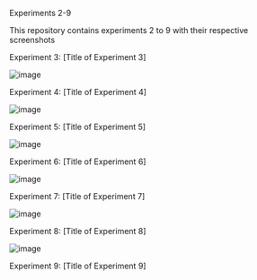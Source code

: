 Experiments 2-9

This repository contains experiments 2 to 9 with their respective screenshots


Experiment 3: [Title of Experiment 3]

![image](https://github.com/user-attachments/assets/5bc57c6e-17af-4f36-85c7-8ce28ce887d1)




Experiment 4: [Title of Experiment 4]

![image](https://github.com/user-attachments/assets/c2ca6ea8-952b-4eb2-a04e-515ae23d2df2)




Experiment 5: [Title of Experiment 5]

![image](https://github.com/user-attachments/assets/6e4331b3-d8fe-4f3d-99c9-8fbfffb55bc5)




Experiment 6: [Title of Experiment 6]

![image](https://github.com/user-attachments/assets/d39b07d8-63ef-46ca-921f-3d5cb6d2714f)




Experiment 7: [Title of Experiment 7]

![image](https://github.com/user-attachments/assets/bbd67a58-cfd4-41c4-a957-dd111b63541b)




Experiment 8: [Title of Experiment 8]

![image](https://github.com/user-attachments/assets/0b7772a2-6fb8-4c26-ade7-9fcce5935866)




Experiment 9: [Title of Experiment 9]
